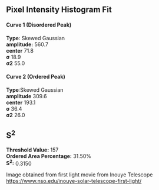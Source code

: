 ## Pixel Intensity Histogram Fit

#### Curve 1 (Disordered Peak)
**Type**: Skewed Gaussian\
**amplitude:** 560.7\
**center** 71.8\
**σ** 18.9\
**σ2** 55.0


#### Curve 2 (Ordered Peak)
**Type**:Skewed Gaussian\
**amplitude** 309.6\
**center** 193.1\
**σ** 36.4\
**σ2** 26.0


## S<sup>2</sup>
**Threshold Value:** 157\
**Ordered Area Percentage:** 31.50%\
**S<sup>2</sup>:** 0.3150



Image obtained from first light movie from Inouye Telescope https://www.nso.edu/inouye-solar-telescope-first-light/

